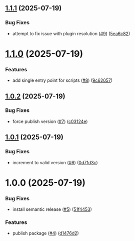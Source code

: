 ## [1.1.1](https://github.com/imccausl/dev-scripts/compare/v1.1.0...v1.1.1) (2025-07-19)


### Bug Fixes

* attempt to fix issue with plugin resolution ([#9](https://github.com/imccausl/dev-scripts/issues/9)) ([5ea6c82](https://github.com/imccausl/dev-scripts/commit/5ea6c82f3417830229a1d561704cc675322f4c3c))

# [1.1.0](https://github.com/imccausl/dev-scripts/compare/v1.0.2...v1.1.0) (2025-07-19)


### Features

* add single entry point for scripts ([#8](https://github.com/imccausl/dev-scripts/issues/8)) ([9c62057](https://github.com/imccausl/dev-scripts/commit/9c620570aa7fc258477a676f37c49d6559be57ac))

## [1.0.2](https://github.com/imccausl/dev-scripts/compare/v1.0.1...v1.0.2) (2025-07-19)


### Bug Fixes

* force publish version ([#7](https://github.com/imccausl/dev-scripts/issues/7)) ([c03124e](https://github.com/imccausl/dev-scripts/commit/c03124eb302bf96f556829fc9b9418a0c3f40f74))

## [1.0.1](https://github.com/imccausl/dev-scripts/compare/v1.0.0...v1.0.1) (2025-07-19)


### Bug Fixes

* increment to valid version ([#6](https://github.com/imccausl/dev-scripts/issues/6)) ([0d71d3c](https://github.com/imccausl/dev-scripts/commit/0d71d3ca358af14c4f403f14f1a972a2d405e2eb))

# 1.0.0 (2025-07-19)


### Bug Fixes

* install semantic release ([#5](https://github.com/imccausl/dev-scripts/issues/5)) ([51f4453](https://github.com/imccausl/dev-scripts/commit/51f44531cd560da665ded47733f9e028e920e3bd))


### Features

* publish package ([#4](https://github.com/imccausl/dev-scripts/issues/4)) ([d1476d2](https://github.com/imccausl/dev-scripts/commit/d1476d25b2cb42c3976637a5e02304c2fcccc633))
